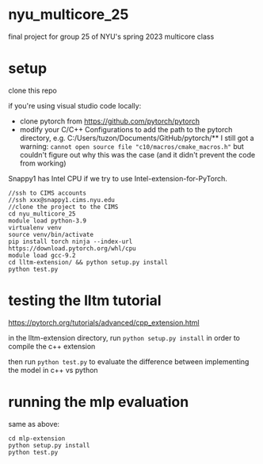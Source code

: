 # nyu_multicore_25
final project for group 25 of NYU's spring 2023 multicore class


# setup
clone this repo

if you're using visual studio code locally:
- clone pytorch from https://github.com/pytorch/pytorch
- modify your C/C++ Configurations to add the path to the pytorch directory, e.g.
C:/Users/tuzon/Documents/GitHub/pytorch/**
I still got a warning:
`cannot open source file "c10/macros/cmake_macros.h"`
but couldn't figure out why this was the case (and it didn't prevent the code from working)


Snappy1 has Intel CPU if we try to use Intel-extension-for-PyTorch.

```shell
//ssh to CIMS accounts
//ssh xxx@snappy1.cims.nyu.edu
//clone the project to the CIMS
cd nyu_multicore_25
module load python-3.9
virtualenv venv
source venv/bin/activate
pip install torch ninja --index-url https://download.pytorch.org/whl/cpu
module load gcc-9.2 
cd lltm-extension/ && python setup.py install
python test.py
```


# testing the lltm tutorial
https://pytorch.org/tutorials/advanced/cpp_extension.html

in the lltm-extension directory, run `python setup.py install` in order to compile the c++ extension

then run `python test.py` to evaluate the difference between implementing the model in c++ vs python


# running the mlp evaluation

same as above:
```
cd mlp-extension
python setup.py install
python test.py
```
